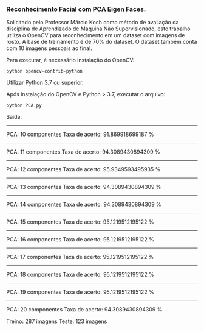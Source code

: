 ### Reconhecimento Facial com PCA Eigen Faces.

Solicitado pelo Professor Márcio Koch como método de avaliação da disciplina de Aprendizado de Máquina Não Supervisionado, este trabalho utiliza o OpenCV para reconhecimento em um dataset com imagens de rosto.
A base de treinamento é de 70% do dataset. O dataset também conta com 10 imagens pessoais ao final.

Para executar, é necessário instalação do OpenCV:
   ``` 
   python opencv-contrib-python
   ```
Utilizar Python 3.7 ou superior.

Após instalação do OpenCV e Python > 3.7, executar o arquivo: 
  ```
 python PCA.py
  ```
 
Saída: 

_________________________
PCA:  10  componentes
Taxa de acerto:  91.869918699187 %
_________________________
PCA:  11  componentes
Taxa de acerto:  94.3089430894309 %
_________________________
PCA:  12  componentes
Taxa de acerto:  95.9349593495935 %
_________________________
PCA:  13  componentes
Taxa de acerto:  94.3089430894309 %
_________________________
PCA:  14  componentes
Taxa de acerto:  94.3089430894309 %
_________________________
PCA:  15  componentes
Taxa de acerto:  95.1219512195122 %
_________________________
PCA:  16  componentes
Taxa de acerto:  95.1219512195122 %
_________________________
PCA:  17  componentes
Taxa de acerto:  95.1219512195122 %
_________________________
PCA:  18  componentes
Taxa de acerto:  95.1219512195122 %
_________________________
PCA:  19  componentes
Taxa de acerto:  95.1219512195122 %
_________________________
PCA:  20  componentes
Taxa de acerto:  94.3089430894309 %

Treino:  287  imagens
Teste:  123  imagens
